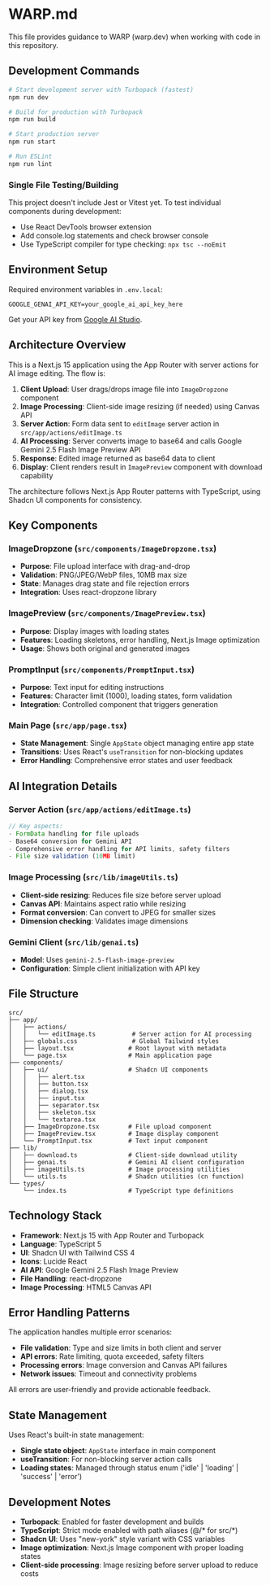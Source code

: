 # WARP.md

This file provides guidance to WARP (warp.dev) when working with code in this repository.

## Development Commands

```bash
# Start development server with Turbopack (fastest)
npm run dev

# Build for production with Turbopack
npm run build

# Start production server
npm run start

# Run ESLint
npm run lint
```

### Single File Testing/Building
This project doesn't include Jest or Vitest yet. To test individual components during development:
- Use React DevTools browser extension
- Add console.log statements and check browser console
- Use TypeScript compiler for type checking: `npx tsc --noEmit`

## Environment Setup

Required environment variables in `.env.local`:
```env
GOOGLE_GENAI_API_KEY=your_google_ai_api_key_here
```

Get your API key from [Google AI Studio](https://aistudio.google.com/apikey).

## Architecture Overview

This is a Next.js 15 application using the App Router with server actions for AI image editing. The flow is:

1. **Client Upload**: User drags/drops image file into `ImageDropzone` component
2. **Image Processing**: Client-side image resizing (if needed) using Canvas API
3. **Server Action**: Form data sent to `editImage` server action in `src/app/actions/editImage.ts`
4. **AI Processing**: Server converts image to base64 and calls Google Gemini 2.5 Flash Image Preview API
5. **Response**: Edited image returned as base64 data to client
6. **Display**: Client renders result in `ImagePreview` component with download capability

The architecture follows Next.js App Router patterns with TypeScript, using Shadcn UI components for consistency.

## Key Components

### ImageDropzone (`src/components/ImageDropzone.tsx`)
- **Purpose**: File upload interface with drag-and-drop
- **Validation**: PNG/JPEG/WebP files, 10MB max size
- **State**: Manages drag state and file rejection errors
- **Integration**: Uses react-dropzone library

### ImagePreview (`src/components/ImagePreview.tsx`)
- **Purpose**: Display images with loading states
- **Features**: Loading skeletons, error handling, Next.js Image optimization
- **Usage**: Shows both original and generated images

### PromptInput (`src/components/PromptInput.tsx`)
- **Purpose**: Text input for editing instructions
- **Features**: Character limit (1000), loading states, form validation
- **Integration**: Controlled component that triggers generation

### Main Page (`src/app/page.tsx`)
- **State Management**: Single `AppState` object managing entire app state
- **Transitions**: Uses React's `useTransition` for non-blocking updates
- **Error Handling**: Comprehensive error states and user feedback

## AI Integration Details

### Server Action (`src/app/actions/editImage.ts`)
```typescript path=null start=null
// Key aspects:
- FormData handling for file uploads
- Base64 conversion for Gemini API
- Comprehensive error handling for API limits, safety filters
- File size validation (10MB limit)
```

### Image Processing (`src/lib/imageUtils.ts`)
- **Client-side resizing**: Reduces file size before server upload
- **Canvas API**: Maintains aspect ratio while resizing
- **Format conversion**: Can convert to JPEG for smaller sizes
- **Dimension checking**: Validates image dimensions

### Gemini Client (`src/lib/genai.ts`)
- **Model**: Uses `gemini-2.5-flash-image-preview` 
- **Configuration**: Simple client initialization with API key

## File Structure

```
src/
├── app/
│   ├── actions/
│   │   └── editImage.ts          # Server action for AI processing
│   ├── globals.css               # Global Tailwind styles
│   ├── layout.tsx               # Root layout with metadata
│   └── page.tsx                 # Main application page
├── components/
│   ├── ui/                      # Shadcn UI components
│   │   ├── alert.tsx
│   │   ├── button.tsx
│   │   ├── dialog.tsx
│   │   ├── input.tsx
│   │   ├── separator.tsx
│   │   ├── skeleton.tsx
│   │   └── textarea.tsx
│   ├── ImageDropzone.tsx        # File upload component
│   ├── ImagePreview.tsx         # Image display component
│   └── PromptInput.tsx          # Text input component
├── lib/
│   ├── download.ts              # Client-side download utility
│   ├── genai.ts                 # Gemini AI client configuration
│   ├── imageUtils.ts            # Image processing utilities
│   └── utils.ts                 # Shadcn utilities (cn function)
└── types/
    └── index.ts                 # TypeScript type definitions
```

## Technology Stack

- **Framework**: Next.js 15 with App Router and Turbopack
- **Language**: TypeScript 5
- **UI**: Shadcn UI with Tailwind CSS 4
- **Icons**: Lucide React
- **AI API**: Google Gemini 2.5 Flash Image Preview
- **File Handling**: react-dropzone
- **Image Processing**: HTML5 Canvas API

## Error Handling Patterns

The application handles multiple error scenarios:
- **File validation**: Type and size limits in both client and server
- **API errors**: Rate limiting, quota exceeded, safety filters
- **Processing errors**: Image conversion and Canvas API failures
- **Network issues**: Timeout and connectivity problems

All errors are user-friendly and provide actionable feedback.

## State Management

Uses React's built-in state management:
- **Single state object**: `AppState` interface in main component
- **useTransition**: For non-blocking server action calls
- **Loading states**: Managed through status enum ('idle' | 'loading' | 'success' | 'error')

## Development Notes

- **Turbopack**: Enabled for faster development and builds
- **TypeScript**: Strict mode enabled with path aliases (@/* for src/*)
- **Shadcn UI**: Uses "new-york" style variant with CSS variables
- **Image optimization**: Next.js Image component with proper loading states
- **Client-side processing**: Image resizing before server upload to reduce costs